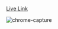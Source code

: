 [Live Link](https://star-rating-js.netlify.app/)

![chrome-capture](https://user-images.githubusercontent.com/57871796/151506180-30c54d1b-d80f-4241-9a85-07d7634d67e9.gif)
